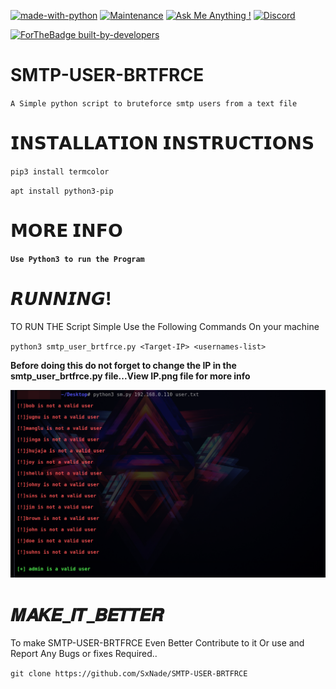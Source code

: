 [![made-with-python](https://img.shields.io/badge/Made%20with-Python-1f425f.svg)](https://www.python.org/)
[![Maintenance](https://img.shields.io/badge/Maintained%3F-yes-green.svg)](https://github.com/SxNade)
[![Ask Me Anything !](https://img.shields.io/badge/Ask%20me-anything-1abc9c.svg)](https://github.com/SxNade)
[![Discord](https://img.shields.io/discord/591914197219016707.svg?label=&logo=discord&logoColor=ffffff&color=7389D8&labelColor=6A7EC2)](https://github.com/SxNade)


[![ForTheBadge built-by-developers](http://ForTheBadge.com/images/badges/built-by-developers.svg)](https://github.com/SxNade)

# SMTP-USER-BRTFRCE
`A Simple python script to bruteforce smtp users from a text file`

# 𝗜𝗡𝗦𝗧𝗔𝗟𝗟𝗔𝗧𝗜𝗢𝗡 𝗜𝗡𝗦𝗧𝗥𝗨𝗖𝗧𝗜𝗢𝗡𝗦
`pip3 install termcolor`

`apt install python3-pip`
 
 # 𝗠𝗢𝗥𝗘 𝗜𝗡𝗙𝗢

**`Use Python3 to run the Program`**

# 𝙍𝙐𝙉𝙉𝙄𝙉𝙂!

TO RUN THE Script Simple Use the Following Commands On your machine

`python3 smtp_user_brtfrce.py <Target-IP> <usernames-list>`

**Before doing this do not forget to change the IP in the smtp_user_brtfrce.py file...View IP.png file for more info**

![Capture](https://raw.githubusercontent.com/SxNade/SMTP-USER-BRTFRCE/main/sm.png)
 
# 𝑴𝑨𝑲𝑬_𝑰𝑻_𝑩𝑬𝑻𝑻𝑬𝑹
To make SMTP-USER-BRTFRCE Even Better Contribute to it Or use and Report Any Bugs or fixes Required..

`git clone https://github.com/SxNade/SMTP-USER-BRTFRCE`
